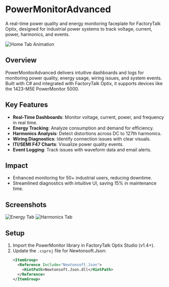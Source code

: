 # PowerMonitorAdvanced
A real-time power quality and energy monitoring faceplate for FactoryTalk Optix, designed for industrial power systems to track voltage, current, power, harmonics, and events.

![Home Tab Animation](home-dashboard.gif)

## Overview
PowerMonitorAdvanced delivers intuitive dashboards and logs for monitoring power quality, energy usage, wiring issues, and system events. Built with C# and integrated with FactoryTalk Optix, it supports devices like the 1423-M5E PowerMonitor 5000.

## Key Features
- **Real-Time Dashboards**: Monitor voltage, current, power, and frequency in real time.
- **Energy Tracking**: Analyze consumption and demand for efficiency.
- **Harmonics Analysis**: Detect distortions across DC to 127th harmonics.
- **Wiring Diagnostics**: Identify connection issues with clear visuals.
- **ITI/SEMI F47 Charts**: Visualize power quality events.
- **Event Logging**: Track issues with waveform data and email alerts.

## Impact
- Enhanced monitoring for 50+ industrial users, reducing downtime.
- Streamlined diagnostics with intuitive UI, saving 15% in maintenance time.

## Screenshots
![Energy Tab](energy-tab.png)
![Harmonics Tab](harmonics-tab.png)

## Setup
1. Import the PowerMonitor library in FactoryTalk Optix Studio (v1.4+).
2. Update the `.csproj` file for Newtonsoft.Json:
   ```xml
   <ItemGroup>
     <Reference Include="Newtonsoft.Json">
       <HintPath>Newtonsoft.Json.dll</HintPath>
     </Reference>
   </ItemGroup>
